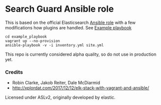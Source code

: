 # Search Guard Ansible role

This is based on the official Elasticsearch [Ansible role](https://github.com/elastic/ansible-elasticsearch) with a few modifications how plugins are handled. See [Example playbook](example_playbook)

```
cd example_playbook
vagrant up --no-provision
ansible-playbook -v -i inventory.yml site.yml
```

This repo is currently considered alpha quality, so do not use in production yet.

### Credits

* Robin Clarke, Jakob Reiter, Dale McDiarmid
* http://xplordat.com/2017/12/12/elk-stack-with-vagrant-and-ansible/

Licensed under ASLv2, originally developed by elastic.